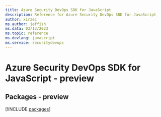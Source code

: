 ```yaml
---
title: Azure Security DevOps SDK for JavaScript
description: Reference for Azure Security DevOps SDK for JavaScript
author: xirzec
ms.author: jeffish
ms.data: 03/13/2023
ms.topic: reference
ms.devlang: javascript
ms.service: securitydevops
---
```

# Azure Security DevOps SDK for JavaScript - preview
## Packages - preview
[!INCLUDE [packages](security-devops-index.md)]